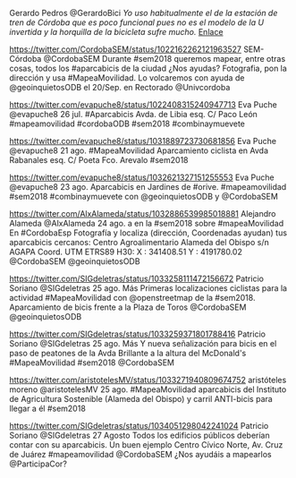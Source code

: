 Gerardo Pedros @GerardoBici
*Yo uso habitualmente el de la estación de tren de Córdoba que es poco funcional pues no es el modelo de la U invertida y la horquilla de la bicicleta sufre mucho.*
[Enlace](https://twitter.com/GerardoBici/status/1021311746106101760)

https://twitter.com/CordobaSEM/status/1022162262121963527
SEM-Córdoba @CordobaSEM
Durante #sem2018 queremos mapear, entre otras cosas, todos los #aparcabicis de la ciudad ¿Nos ayudas? 
Fotografia, pon la dirección y usa #MapeaMovilidad. 
Lo volcaremos con ayuda de @geoinquietosODB el 20/Sep. en Rectorado @Univcordoba 

https://twitter.com/evapuche8/status/1022408315240947713
Eva Puche @evapuche8
26 jul.
#Aparcabicis Avda. de Libia esq. C/ Paco León #mapeamovilidad #cordobaODB #sem2018 #combinaymuevete

https://twitter.com/evapuche8/status/1031889723730681856
Eva Puche @evapuche8
 21 ago.
#MapeaMovilidad Aparcamiento ciclista en Avda Rabanales esq. C/ Poeta Fco. Arevalo #sem2018

https://twitter.com/evapuche8/status/1032621327151255553
Eva Puche @evapuche8
23 ago.
Aparcabicis en Jardines de #orive. #mapeamovilidad #sem2018 #combinaymuevete con @geoinquietosODB y @CordobaSEM

https://twitter.com/AlxAlameda/status/1032886539985018881
Alejandro Alameda @AlxAlameda
 24 ago.
a en la #sem2018 sobre #mapeaMovilidad En #CordobaEsp
Fotografía y localiza (dirección, Coordenadas ayudan) tus aparcabicis cercanos:
Centro Agroalimentario Alameda del Obispo s/n
AGAPA
Coord. UTM ETRS89 H30:
X : 341408.51
Y : 4191780.02
@CordobaSEM @geoinquietosODB

https://twitter.com/SIGdeletras/status/1033258111472156672
Patricio Soriano @SIGdeletras
 25 ago.
Más
Primeras localizaciones ciclistas para la actividad #MapeaMovilidad con @openstreetmap de la #sem2018. Aparcamiento de bicis frente a la Plaza de Toros @CordobaSEM @geoinquietosODB

https://twitter.com/SIGdeletras/status/1033259371801788416
Patricio Soriano @SIGdeletras
 25 ago.
Más
Y nueva señalización para bicis en el paso de peatones de la Avda Brillante a la altura del McDonald's #MapeaMovilidad #sem2018 @CordobaSEM


https://twitter.com/aristotelesMV/status/1033271940809674752
aristóteles moreno @aristotelesMV
 25 ago.
#MapeaMovilidad aparcabicis del Instituto de Agricultura Sostenible (Alameda del Obispo) y carril ANTI-bicis para llegar a él #sem2018

https://twitter.com/SIGdeletras/status/1034051298042241024
Patricio Soriano @SIGdeletras 27 Agosto
Todos los edificios públicos deberían contar con su aparcabicis. Un buen ejemplo Centro Cívico Norte, Av. Cruz de Juárez #mapeamovilidad @CordobaSEM ¿Nos ayudáis a mapearlos @ParticipaCor?
